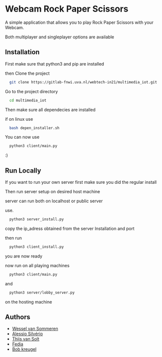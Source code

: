 # Webcam Rock Paper Scissors 

A simple application that allows you to play Rock Paper Scissors with your Webcam.

Both multiplayer and singleplayer options are available

## Installation


First make sure that python3 and pip are installed

then 
Clone the project

```bash
  git clone https://gitlab-fnwi.uva.nl/webtech-in21/multimedia_iot.git
```

Go to the project directory

```bash
  cd multimedia_iot
```

Then make sure all dependecies are installed 

if on linux use 

```bash
  bash depen_installer.sh
```
You can now use

```bash
  python3 client/main.py
```

:)
## Run Locally

If you want to run your own server first make sure you did the regular install

Then run server setup on desired host machine

server can run both on localhost or public server

use.
```bash
  python3 server_install.py
```

copy the ip_adress obtained from the server Installation and port

then run

```bash
  python3 client_install.py
```
you are now ready

now run on all playing machines

```bash
  python3 client/main.py
```

and 
```bash
  python3 server/lobby_server.py
```
on the hosting machine
## Authors

- [Wessel van Sommeren](wessel.van.sommeren@gmail.com)
- [Alessio Silvério](alessio.silverio@student.uva.nl)
- [Thijs van Solt](thijs.van.solt@student.uva.nl)
- [Fedja](fedja.matti@student.uva.nl)
- [Bob kreugel](bobkreugel@student.uva.nl)
